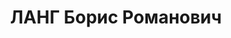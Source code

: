 ---
title: ЛАНГ Борис Романович
description: "Род. в 1906. Проживал: г. Орск. Продавец мясокомбинат \n  Приговор:\
  \ ВК ВС СССР, 04.02.1938 – ВМН. \n  Реабилитирован ноябрь 1958"
---